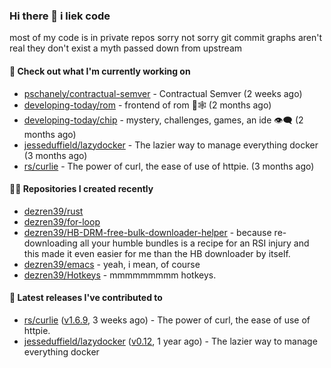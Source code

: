 ### Hi there 👋 i liek code
most of my code is in private repos sorry not sorry git commit graphs aren't real they don't exist a myth passed down from upstream

#### 👷 Check out what I'm currently working on

- [pschanely/contractual-semver](https://github.com/pschanely/contractual-semver) - Contractual Semver (2 weeks ago)
- [developing-today/rom](https://github.com/developing-today/rom) - frontend of rom 📇🕸️ (2 months ago)
- [developing-today/chip](https://github.com/developing-today/chip) - mystery, challenges, games, an ide 👁️‍🗨️ (2 months ago)
- [jesseduffield/lazydocker](https://github.com/jesseduffield/lazydocker) - The lazier way to manage everything docker (3 months ago)
- [rs/curlie](https://github.com/rs/curlie) - The power of curl, the ease of use of httpie. (3 months ago)

#### 👨‍💻 Repositories I created recently

- [dezren39/rust](https://github.com/dezren39/rust)
- [dezren39/for-loop](https://github.com/dezren39/for-loop)
- [dezren39/HB-DRM-free-bulk-downloader-helper](https://github.com/dezren39/HB-DRM-free-bulk-downloader-helper) - because re-downloading all your humble bundles is a recipe for an RSI injury and this made it even easier for me than the HB downloader by itself.
- [dezren39/emacs](https://github.com/dezren39/emacs) - yeah, i mean, of course
- [dezren39/Hotkeys](https://github.com/dezren39/Hotkeys) - mmmmmmmmm hotkeys.

#### 🚀 Latest releases I've contributed to

- [rs/curlie](https://github.com/rs/curlie) ([v1.6.9](https://github.com/rs/curlie/releases/tag/v1.6.9), 3 weeks ago) - The power of curl, the ease of use of httpie.
- [jesseduffield/lazydocker](https://github.com/jesseduffield/lazydocker) ([v0.12](https://github.com/jesseduffield/lazydocker/releases/tag/v0.12), 1 year ago) - The lazier way to manage everything docker
